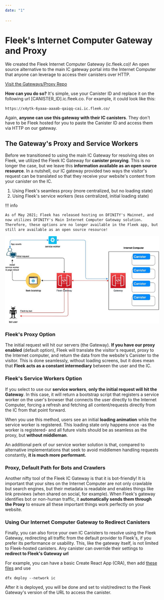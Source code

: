 ```yaml
---
date: "1"

---
```

# Fleek's Internet Computer Gateway and Proxy

We created the Fleek Internet Computer Gateway (ic.fleek.co)! An open source alternative to the main IC gateway portal into the Internet Computer that anyone can leverage to access their canisters over HTTP.

[Visit the Gateways/Proxy Repo](https://github.com/FleekHQ/ic-proxy)

**How can you do so?** It's simple, use your Canister ID and replace it on the following url [CANISTER_ID].ic.fleek.co. For example, it could look like this:

 `https://x4ytk-6yaaa-aaaab-qaiqq-cai.ic.fleek.co/`


Again, **anyone can use this gateway with their IC canisters**. They don't have to be Fleek hosted for you to paste the Canister ID and access them via HTTP on our gateway.

## The Gateway's Proxy and Service Workers
Before we transitioned to using the main IC Gateway for resolving sites on Fleek, we utilized the Fleek IC Gateway for **canister proxying**. This is no longer the case, but we leave this **information available as an open source resource**. In a nutshell, our IC gateway provided two ways the visitor's request can be translated so that they receive your website's content from your canister on the IC.

1. Using Fleek's seamless proxy (more centralized, but no loading state)
2. Using Fleek's service workers (less centralized, initial loading state)

!!! info

    As of May 2021; Fleek has released hosting on DFINITY's Mainnet, and now utilizes DFINITY's Main Internet Computer Gateway solution. Therefore, these options are no longer available in the Fleek app, but still are available as an open source resource!

![](imgs/service-worker.jpeg)


### Fleek's Proxy Option
The initial request will hit our servers (the Gateway). **If you have our proxy enabled** (default option), Fleek will translate the visitor's request, proxy to the Internet computer, and return the data from the website's Canister to the visitor. This is done seamlessly, without loading screens, but it does mean that **Fleek acts as a constant intermediary** between the user and the IC.

### Fleek's Service Workers Option

If you select to use our **service workers**, **only the initial request will hit the Gateway**. In this case, it will return a bootstrap script that registers a service worker on the user's browser that connects the user directly to the Internet Computer, forcing a refresh and fetching all content/requests directly from the IC from that point forward. 

When you use this method, users see an initial **loading animation** while the service worker is registered. This loading state only happens once -as the worker is registered- and all future visits should be as seamless as the proxy, but **without middleman**.

An additional perk of our service worker solution is that, compared to alternative implementations that seek to avoid middlemen handling requests constantly, **it is much more performant.** 

### Proxy, Default Path for Bots and Crawlers

Another nifty tool of the Fleek IC Gateway is that it is bot-friendly! It is important that your sites on the Internet Computer are not only crawlable but search engines, but their metadata is readable and enables things like link previews (when shared on social, for example). When Fleek's gateway identifies bot or non-human traffic, it **automatically sends them through the Proxy** to ensure all these important things work perfectly on your website.


### Using Our Internet Computer Gateway to Redirect Canisters
Finally, you can also force your own IC Canisters to resolve using the Fleek Gateway, redirecting all traffic from the default provider to Fleek's, if you prefer its performance or usability. This, like the gateway itself, is not limited to Fleek-hosted canisters. Any canister can override their settings to **redirect to Fleek's Gateway url**

For example, you can have a basic Create React App (CRA), then add [these files](https://gist.github.com/studna/f2e496b7385500fadcbfb0f3ad78379a) and use 

`dfx deploy --network ic`

After it is deployed, you will be done and set to visit/redirect to the Fleek Gateway's version of the URL to access the canister.